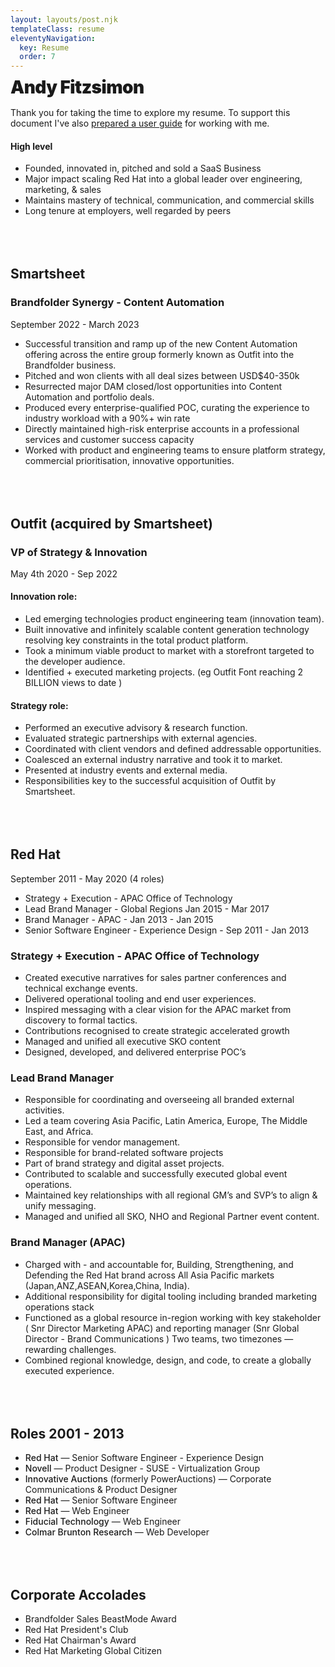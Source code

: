 ```yaml
---
layout: layouts/post.njk
templateClass: resume
eleventyNavigation:
  key: Resume
  order: 7
---
```



# Andy Fitzsimon  


<div class="screenonly">Thank you for taking the time to explore my resume.
To support this document I've also <a href="/guide/">prepared a user guide</a> for working with me.</div>

#### High level
* Founded, innovated in, pitched and sold a SaaS Business
* Major impact scaling Red Hat into a global leader over engineering, marketing, & sales
* Maintains mastery of technical, communication, and commercial skills
* Long tenure at employers, well regarded by peers





<section class="printonly">
<a href="https://andyfitzsimon.com">andyfitzsimon.com</a><br>
<a href="https://linkedin.com/in/andyfitz">linkedin.com/in/andyfitz
<a href="tel:+61403686629">+61 403 686 629</a><br>
<a href="mailto:andyfitz+resume@gmail.com">andy@fitzsimon.com.au</a>
</section>

## Smartsheet 

### Brandfolder Synergy - Content Automation

September 2022 - March 2023
 
* Successful transition and ramp up of the new Content Automation offering across the entire group formerly known as Outfit into the Brandfolder business.
* Pitched and won clients with all deal sizes between  USD$40-350k 
* Resurrected major DAM closed/lost opportunities into Content Automation and portfolio deals.
* Produced every enterprise-qualified POC, curating the experience to industry workload with a 90%+ win rate
* Directly maintained high-risk enterprise accounts in a professional services and customer success capacity
* Worked with product and engineering teams to ensure platform strategy,  commercial prioritisation, innovative opportunities.

## Outfit (acquired by Smartsheet)

### VP of Strategy & Innovation  

May 4th 2020 - Sep 2022


#### Innovation role:
* Led emerging technologies product engineering team (innovation team).
* Built innovative and infinitely scalable content generation technology resolving key constraints in the total product platform.
* Took a minimum viable product to market with a storefront targeted to the developer audience.
* Identified + executed marketing projects. (eg Outfit Font reaching 2 BILLION views to date )

#### Strategy role:
* Performed an executive advisory & research function.
* Evaluated strategic partnerships with external agencies. 
* Coordinated with client vendors and defined addressable opportunities.
* Coalesced an external industry narrative and took it to market.
* Presented at industry events and external media.
* Responsibilities key to the successful acquisition of Outfit by Smartsheet.

## Red Hat

September 2011 - May 2020  (4 roles)

* Strategy + Execution - APAC Office of Technology 
* Lead Brand Manager - Global Regions  Jan 2015 - Mar 2017
* Brand Manager - APAC - Jan 2013 - Jan 2015 
* Senior Software Engineer - Experience Design - Sep 2011 - Jan 2013

### Strategy + Execution - APAC Office of Technology  
* Created executive narratives for sales partner conferences and technical exchange events. 
* Delivered operational tooling and end user experiences.
* Inspired messaging with a clear vision for the APAC market from discovery to formal tactics. 
* Contributions recognised to create strategic accelerated growth
* Managed and unified all executive SKO content
* Designed, developed, and delivered enterprise POC’s



### Lead Brand Manager

* Responsible for coordinating and overseeing all branded external activities. 
* Led a team covering Asia Pacific, Latin America, Europe, The Middle East, and Africa.
* Responsible for vendor management.
* Responsible for brand-related software projects
* Part of brand strategy and digital asset projects.
* Contributed to scalable and successfully executed global event operations. 
* Maintained key relationships with all regional GM’s and SVP’s  to align &  unify messaging.
* Managed and unified all SKO, NHO and Regional Partner event content.

### Brand Manager (APAC) 

* Charged with - and accountable for, Building, Strengthening, and Defending the Red Hat brand across All Asia Pacific markets (Japan,ANZ,ASEAN,Korea,China, India). 
* Additional responsibility for digital  tooling including branded marketing operations stack
* Functioned as a global resource in-region working with  key stakeholder ( Snr Director Marketing APAC) and reporting manager (Snr Global Director - Brand Communications ) 
      Two teams, two timezones — rewarding challenges.
* Combined regional knowledge, design, and code, to create a globally executed  experience.

## Roles 2001 - 2013

* **Red Hat** — Senior Software Engineer - Experience Design 
* **Novell**  — Product Designer - SUSE - Virtualization Group
* **Innovative Auctions** (formerly PowerAuctions) — Corporate Communications & Product Designer
* **Red Hat** — Senior Software Engineer
* **Red Hat** — Web Engineer
* **Fiducial Technology** — Web Engineer
* **Colmar Brunton Research** — Web Developer

## Corporate Accolades

* Brandfolder Sales BeastMode Award 
* Red Hat President's Club 
* Red Hat Chairman's Award 
* Red Hat Marketing Global Citizen


<style>
strong{font-weight:500;}
time{display:none}
h1{line-height:.9em;font-weight:900; letter-spacing:-.02em; margin-top:0 !important; color:var(--fg-2);}
@media (prefers-color-scheme: dark) {
h2:before {
  content: "";
  display: block;
  height: 5em;
  margin: -2.5em 0 -1em;
  position: absolute;
  z-index: -1;
  top:0; width:100%;
  background-image: conic-gradient(from 90deg at 10% 50%, var(--bg-2), var(--bg-1)), conic-gradient(from 270deg at 90% 50%, var(--bg-1), var(--bg-2));

  -webkit-mask-image: radial-gradient(white 10%, transparent 70%);

  background-position: 1% 0%, 99% 0%;
  background-size: 50% 100%, 50% 100%;
  background-repeat: no-repeat;
}
}

@media (max-width:40em){
  h1{font-size: 15vw !important} }
.printonly{display:none}

@media screen {h2{margin-top:4rem; padding-top:1rem;}}
@media print {
  .screenonly{display:none}
  .printonly{display:block;}
  h1{font-size: 5em !important}
  h2{  page-break-after: auto;
  }



  h4+ul+h4+ul,ul{page-break-after:always}
  h4+ul{page-break-after:auto}
  body{font-size: .75em;line-height:1.3em;}
}
</style>